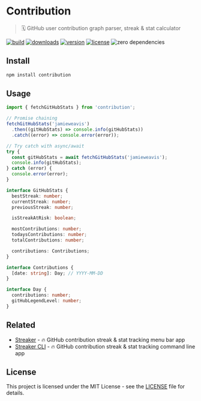 # Contribution

> 🗓 GitHub user contribution graph parser, streak & stat calculator

[![build](https://github.com/jamieweavis/contribution/workflows/build/badge.svg)](https://github.com/jamieweavis/contribution/actions/workflows/build.yml)
[![downloads](https://img.shields.io/npm/dt/contribution.svg)](https://npmjs.com/package/contribution)
[![version](https://img.shields.io/npm/v/contribution.svg)](https://github.com/jamieweavis/contribution/releases)
[![license](https://img.shields.io/badge/license-MIT-blue.svg)](https://github.com/jamieweavis/contribution/blob/main/LICENSE)
![zero dependencies](https://img.shields.io/badge/dependencies-0-violet)


## Install

```sh
npm install contribution
```

## Usage

```javascript
import { fetchGitHubStats } from 'contribution';

// Promise chaining
fetchGitHubStats('jamieweavis')
  .then((gitHubStats) => console.info(gitHubStats))
  .catch((error) => console.error(error));

// Try catch with async/await
try {
  const gitHubStats = await fetchGitHubStats('jamieweavis');
  console.info(gitHubStats);
} catch (error) {
  console.error(error);
}
```

```typescript
interface GitHubStats {
  bestStreak: number;
  currentStreak: number;
  previousStreak: number;

  isStreakAtRisk: boolean;

  mostContributions: number;
  todaysContributions: number;
  totalContributions: number;

  contributions: Contributions;
}

interface Contributions {
  [date: string]: Day; // YYYY-MM-DD
}

interface Day {
  contributions: number;
  gitHubLegendLevel: number;
}
```

## Related

- [Streaker](https://github.com/jamieweavis/streaker) - 🔥 GitHub contribution streak & stat tracking menu bar app
- [Streaker CLI](https://github.com/jamieweavis/streaker-cli) - 🔥 GitHub contribution streak & stat tracking command line app

## License

This project is licensed under the MIT License - see the [LICENSE](LICENSE) file for details.
